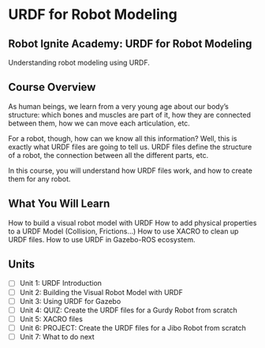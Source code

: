 # URDF for Robot Modeling
## Robot Ignite Academy: URDF for Robot Modeling	
Understanding robot modeling using URDF.

## Course Overview	
As human beings, we learn from a very young age about our body’s structure: which bones and muscles are part of it, how they are connected between them, how we can move each articulation, etc.

For a robot, though, how can we know all this information? Well, this is exactly what URDF files are going to tell us. URDF files define the structure of a robot, the connection between all the different parts, etc.

In this course, you will understand how URDF files work, and how to create them for any robot.	

## What You Will Learn	
How to build a visual robot model with URDF
How to add physical properties to a URDF Model (Collision, Frictions…)
How to use XACRO to clean up URDF files.
How to use URDF in Gazebo-ROS ecosystem.

## Units
- [ ] Unit 1: URDF Introduction
- [ ] Unit 2: Building the Visual Robot Model with URDF
- [ ] Unit 3: Using URDF for Gazebo
- [ ] Unit 4: QUIZ: Create the URDF files for a Gurdy Robot from scratch
- [ ] Unit 5: XACRO files
- [ ] Unit 6: PROJECT: Create the URDF files for a Jibo Robot from scratch
- [ ] Unit 7: What to do next
